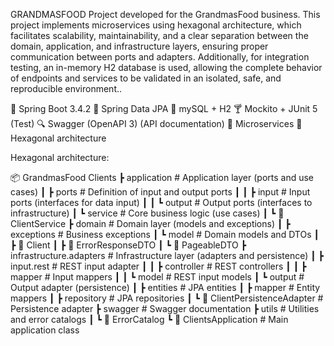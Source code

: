 GRANDMASFOOD
Project developed for the GrandmasFood business.
This project implements microservices using hexagonal architecture, which facilitates scalability, maintainability, and a clear separation between the domain, application, and infrastructure layers, ensuring proper communication between ports and adapters.
Additionally, for integration testing, an in-memory H2 database is used, allowing the complete behavior of endpoints and services to be validated in an isolated, safe, and reproducible environment..

🥬 Spring Boot 3.4.2
🥬 Spring Data JPA
🐘 mySQL + H2
🍸 Mockito + JUnit 5 (Test)
🔍 Swagger (OpenAPI 3) (API documentation)
🧩 Microservices
🧩 Hexagonal architecture

Hexagonal architecture:

📦 GrandmasFood Clients
┣  application # Application layer (ports and use cases)
┃ ┣  ports # Definition of input and output ports
┃ ┃ ┣  input # Input ports (interfaces for data input)
┃ ┃ ┗  output # Output ports (interfaces to infrastructure)
┃ ┗  service # Core business logic (use cases)
┃ ┗ 📄 ClientService
┣  domain # Domain layer (models and exceptions)
┃ ┣  exceptions # Business exceptions
┃ ┗  model # Domain models and DTOs
┃ ┣ 📄 Client
┃ ┣ 📄 ErrorResponseDTO
┃ ┗ 📄 PageableDTO
┣  infrastructure.adapters # Infrastructure layer (adapters and persistence)
┃ ┣  input.rest # REST input adapter
┃ ┃ ┣  controller # REST controllers
┃ ┃ ┣  mapper # Input mappers
┃ ┃ ┗  model # REST input models
┃ ┗  output # Output adapter (persistence)
┃ ┣  entities # JPA entities
┃ ┣  mapper # Entity mappers
┃ ┣  repository # JPA repositories
┃ ┗ 📄 ClientPersistenceAdapter # Persistence adapter
┣  swagger # Swagger documentation
┣  utils # Utilities and error catalogs
┃ ┗ 📄 ErrorCatalog
┗ 📄 ClientsApplication # Main application class